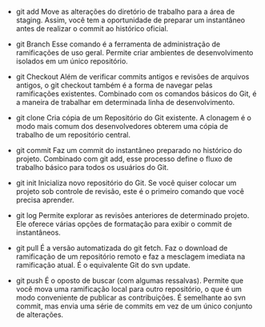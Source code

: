 - git add
  Move as alterações do diretório de trabalho para a área de staging. Assim, você tem a oportunidade de preparar um instantâneo antes de realizar o commit ao histórico oficial.

- git Branch
  Esse comando é a ferramenta de administração de ramificações de uso geral. Permite criar ambientes de desenvolvimento isolados em um único repositório.

- git Checkout
  Além de verificar commits antigos e revisões de arquivos antigos, o git checkout também é a forma de navegar pelas ramificações existentes. Combinado com os comandos básicos do Git, é a maneira de trabalhar em determinada linha de desenvolvimento.

- git clone
  Cria cópia de um Repositório do Git existente. A clonagem é o modo mais comum dos desenvolvedores obterem uma cópia de trabalho de um repositório central.

- git commit
  Faz um commit do instantâneo preparado no histórico do projeto. Combinado com git add, esse processo define o fluxo de trabalho básico para todos os usuários do Git.

- git init
  Inicializa novo repositório do Git. Se você quiser colocar um projeto sob controle de revisão, este é o primeiro comando que você precisa aprender.

- git log
  Permite explorar as revisões anteriores de determinado projeto. Ele oferece várias opções de formatação para exibir o commit de instantâneos.

- git pull
  É a versão automatizada do git fetch. Faz o download de ramificação de um repositório remoto e faz a mesclagem imediata na ramificação atual. É o equivalente Git do svn update.

- git push
  É o oposto de buscar (com algumas ressalvas). Permite que você mova uma ramificação local para outro repositório, o que é um modo conveniente de publicar as contribuições. É semelhante ao svn commit, mas envia uma série de commits em vez de um único conjunto de alterações.
